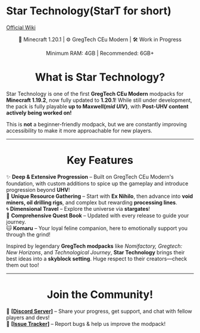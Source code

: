 # Star Technology(StarT for short)
<a href="https://StarT-Dev-Team.github.io/StarT-Wiki/">Official Wiki</a>
<p style="text-align: center;">🚀 Minecraft 1.20.1 | ⚙️ GregTech CEu Modern | 🛠️ Work in Progress</p>
<p style="text-align: center;">Minimum RAM: 4GB | Recommended: 6GB+</p>
<h1 style="text-align: center;">What is Star Technology?</h1>

Star Technology is one of the first **GregTech CEu Modern** modpacks for **Minecraft 1.19.2**, now fully updated to **1.20.1**! While still under development, the pack is fully playable **up to Maxwell(_mid UIV_)**, with **Post-UHV content actively being worked on!**

This is **not** a beginner-friendly modpack, but we are constantly improving accessibility to make it more approachable for new players.

***

<h1 style="text-align: center;">Key Features</h1>

✨ **Deep & Extensive Progression** – Built on GregTech CEu Modern's foundation, with custom additions to spice up the gameplay and introduce progression beyond **UHV**!  
🌌 **Unique Resource Gathering** – Start with **Ex Nihilo**, then advance into **void miners, oil drilling rigs**, and complex but rewarding **processing lines**.  
🌀 **Dimensional Travel** – Explore the universe via **stargates**!  
📖 **Comprehensive Quest Book** – Updated with every release to guide your journey.  
🐱 **Komaru** – Your loyal feline companion, here to emotionally support you through the grind!

Inspired by legendary **GregTech modpacks** like _Nomifactory, Gregtech: New Horizons_, and _Technological Journey_, **Star Technology** brings their best ideas into a **skyblock setting**. Huge respect to their creators—check them out too!

***

<h1 style="text-align: center;">Join the Community!</h1>

💬 [**\[Discord Server\]**](https://discord.gg/startechnology) – Share your progress, get support, and chat with fellow players and devs!  
🐞 [**\[Issue Tracker\]**](https://github.com/StarT-Dev-Team/star-technology/issues) – Report bugs & help us improve the modpack!
